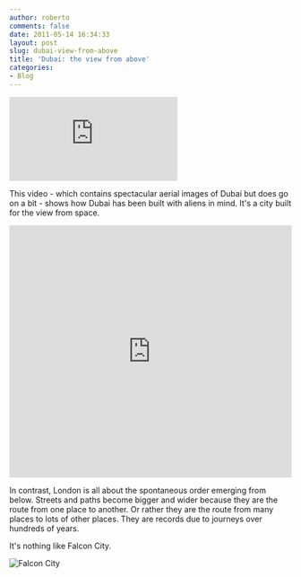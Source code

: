 ```yaml
---
author: roberto
comments: false
date: 2011-05-14 16:34:33
layout: post
slug: dubai-view-from-above
title: 'Dubai: the view from above'
categories:
- Blog
---
```


<div class='embed-container'><iframe src='http://player.vimeo.com/video/30948214' frameborder='0'></iframe></div>

This video - which contains spectacular aerial images of Dubai but does go on a bit - shows how Dubai has been built with aliens in mind. It's a city built for the view from space.

<iframe src="https://www.google.com/maps/embed?pb=!1m13!1m11!1m3!1d16846.088620546856!2d55.15941235990785!3d25.190137284521334!2m2!1f270!2f0!3m2!1i1024!2i768!4f35!5e1!3m2!1sen!2suk!4v1392937067245" width="100%" height="450" frameborder="0" style="border:0"></iframe>

In contrast, London is all about the spontaneous order emerging from below. Streets and paths become bigger and wider because they are the route from one place to another. Or rather they are the route from many places to lots of other places. They are records due to journeys over hundreds of years.

It's nothing like Falcon City. 

<img src="https://farm4.staticflickr.com/3760/12664448673_28a7d3e8d7_s.jpg" alt="Falcon City"> 






